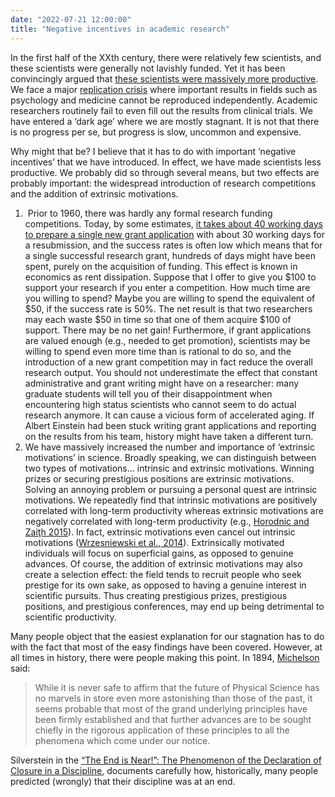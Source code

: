 ```yaml
---
date: "2022-07-21 12:00:00"
title: "Negative incentives in academic research"
---
```




In the first half of the XXth century, there were relatively few scientists, and these scientists were generally not lavishly funded. Yet it has been convincingly argued that [these scientists were massively more productive](https://www.theatlantic.com/science/archive/2018/11/diminishing-returns-science/575665/). We face a major [replication crisis](https://en.wikipedia.org/wiki/Replication_crisis) where important results in fields such as psychology and medicine cannot be reproduced independently. Academic researchers routinely fail to even fill out the results from clinical trials. We have entered a &lsquo;dark age&rsquo; where we are mostly stagnant. It is not that there is no progress per se, but progress is slow, uncommon and expensive.

Why might that be? I believe that it has to do with important &lsquo;negative incentives&rsquo; that we have introduced. In effect, we have made scientists less productive. We probably did so through several means, but two effects are probably important: the widespread introduction of research competitions and the addition of extrinsic motivations.

1.  Prior to 1960, there was hardly any formal research funding competitions. Today, by some estimates, [it takes about 40 working days to prepare a single new grant application](https://bmjopen.bmj.com/content/bmjopen/3/5/e002800.full.pdf) with about 30 working days for a resubmission, and the success rates is often low which means that for a single successful research grant, hundreds of days might have been spent, purely on the acquisition of funding. This effect is known in economics as rent dissipation. Suppose that I offer to give you $100 to support your research if you enter a competition. How much time are you willing to spend? Maybe you are willing to spend the equivalent of $50, if the success rate is 50%. The net result is that two researchers may each waste $50 in time so that one of them acquire $100 of support. There may be no net gain! Furthermore, if grant applications are valued enough (e.g., needed to get promotion), scientists may be willing to spend even more time than is rational to do so, and the introduction of a new grant competition may in fact reduce the overall research output. You should not underestimate the effect that constant administrative and grant writing might have on a researcher: many graduate students will tell you of their disappointment when encountering high status scientists who cannot seem to do actual research anymore. It can cause a vicious form of accelerated aging. If Albert Einstein had been stuck writing grant applications and reporting on the results from his team, history might have taken a different turn.
1. We have massively increased the number and importance of &lsquo;extrinsic motivations&rsquo; in science. Broadly speaking, we can distinguish between two types of motivations&hellip; intrinsic and extrinsic motivations. Winning prizes or securing prestigious positions are extrinsic motivations. Solving an annoying problem or pursuing a personal quest are intrinsic motivations. We repeatedly find that intrinsic motivations are positively correlated with long-term productivity whereas extrinsic motivations are negatively correlated with long-term productivity (e.g., [Horodnic and Zaiţh 2015](https://academic.oup.com/rev/article-abstract/24/3/282/2503479)). In fact, extrinsic motivations even cancel out intrinsic motivations ([Wrzesniewski et al., 2014](http://www.pnas.org/content/111/30/10990.full.pdf)). Extrinsically motivated individuals will focus on superficial gains, as opposed to genuine advances. Of course, the addition of extrinsic motivations may also create a selection effect: the field tends to recruit people who seek prestige for its own sake, as opposed to having a genuine interest in scientific pursuits. Thus creating prestigious prizes, prestigious positions, and prestigious conferences, may end up being detrimental to scientific productivity.


Many people object that the easiest explanation for our stagnation has to do with the fact that most of the easy findings have been covered. However, at all times in history, there were people making this point. In 1894, [Michelson](https://en.wikipedia.org/wiki/Albert_A._Michelson) said:

> While it is never safe to affirm that the future of Physical Science has no marvels in store even more astonishing than those of the past, it seems probable that most of the grand underlying principles have been firmly established and that further advances are to be sought chiefly in the rigorous application of these principles to all the phenomena which come under our notice.


Silverstein in the [“The End is Near!”: The Phenomenon of the Declaration of Closure in a Discipline](https://journals.sagepub.com/doi/pdf/10.1177/007327539903700402), documents carefully how, historically, many people predicted (wrongly) that their discipline was at an end.

